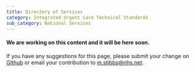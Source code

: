 ```yaml
---
title: Directory of Services
category: Integrated Urgent Care Technical Standards
sub_category: National Services
---
```


#### We are working on this content and it will be here soon.

If you have any suggestions for this page, please submit your change on [Github](https://github.com/iuec/iuec-tech-standards) or email your contribution to [m.stibbs@nhs.net](mailto:m.stibbs@nhs.net).